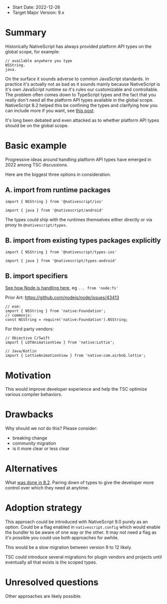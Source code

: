 - Start Date: 2022-12-26
- Target Major Version: 9.x

# Summary

Historically NativeScript has always provided platform API types on the global scope, for example:

```
// available anywhere you type
NSString. 
java.
```

On the surface it sounds adverse to common JavaScript standards. In practice it's actually not as bad as it sounds mainly because NativeScript is it's own JavaScript runtime so it's rules our customizable and controllable. The problem often comes down to TypeScript types and the fact that you really don't need all the platform API types available in the global scope. NativeScript 8.2 helped this be confining the types and clarifying how you can include more if you want, see [this post](https://blog.nativescript.org/where-did-my-types-go/).

It's long been debated and even attacked as to whether platform API types should be on the global scope.

# Basic example

Progressive ideas around handling platform API types have emerged in 2022 among TSC discussions.

Here are the biggest three options in consideration.

## A. import from runtime packages

```
import { NSString } from '@nativescript/ios'

import { java } from '@nativescript/android'
```

The types could ship with the runtimes themselves either directly or via proxy to `@nativescript/types`.

## B. import from existing types packages explicitly

```
import { NSString } from '@nativescript/types-ios'

import { java } from '@nativescript/types-android'
```

## B. import specifiers

[See how Node is handling here](https://nodejs.org/api/fs.html#file-system), eg `... from 'node:fs'`

Prior Art: https://github.com/nodejs/node/issues/43413

```
// esm:
import { NSString } from 'native:Foundation';
// commonjs:
const NSString = require('native:Foundation').NSString;
```

For third party vendors:

```
// Objective C/Swift
import { LOTAnimationView } from 'native:Lottie';

// Java/Kotlin
import { LottieAnimationView } from 'native:com.airbnb.lottie';
```

# Motivation

This would improve developer experience and help the TSC optimize various compiler behaviors.

# Drawbacks

Why should we *not* do this? Please consider:

- breaking change
- community migration
- is it more clear or less clear

# Alternatives

What [was done in 8.2](https://blog.nativescript.org/where-did-my-types-go/). Pairing down of types to give the developer more control over which they need at anytime.

# Adoption strategy

This approach could be introduced with NativeScript 9.0 purely as an option. Could be a flag enabled in `nativescript.config` which would enable the bundler to be aware of one way or the other. It may not need a flag as it's possible you could use both approaches for awhile.

This would be a slow migration between version 9 to 12 likely.

TSC could introduce several migrations for plugin vendors and projects until eventually all that exists is the scoped types.

# Unresolved questions

Other approaches are likely possible.

